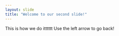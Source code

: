 ```yaml
---
layout: slide
title: "Welcome to our second slide!"
---
```

This is how we do itttttt
Use the left arrow to go back!
